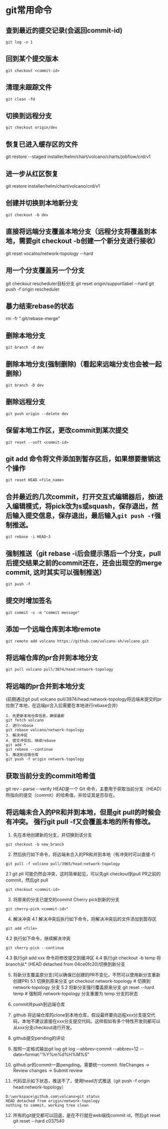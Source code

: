 # git常用命令

## 查到最近的提交记录(会返回commit-id)
```
git log -n 1
```

## 回到某个提交版本
```
git checkout <commit-id>
```

## 清理未跟踪文件
```
git clean -fd
```

## 切换到远程分支
```
git checkout origin/dev
```

## 恢复已进入缓存区的文件
git restore --staged installer/helm/chart/volcano/charts/jobflow/crd/v1

## 进一步从红区恢复
git restore installer/helm/chart/volcano/crd/v1

## 创建并切换到本地新分支
```
git checkout -b dev
```

## 直接将远端分支覆盖本地分支（远程分支将覆盖到本地，需要git checkout -b创建一个新分支进行接收）
git reset vocalno/network-topology --hard

## 用一个分支覆盖另一个分支
git checkout rescheduler目标分支
git reset origin/supportlabel --hard
git push -f origin rescheduler

## 暴力结束rebase的状态
rm -fr ".git/rebase-merge"

## 删除本地分支
```
git branch -d dev
```

## 删除本地分支(强制删除)（看起来远端分支也会被一起删除）
```
git branch -D dev
```


## 删除远程分支
```
git push origin --delete dev
```

## 保留本地工作区，更改commit到某次提交
```
git reset --soft <commit-id>
```

## git add 命令将文件添加到暂存区后，如果想要撤销这个操作
```
git reset HEAD <file_name>
```

## 合并最近的几次commit，打开交互式编辑器后，按i进入编辑模式，将pick改为s或squash，保存退出，然后输入提交信息，保存退出，最后输入`git push -f`强制推送。
```
git rebase -i HEAD~3
```

## 强制推送（git rebase -i后会提示落后一个分支，pull后提交结果之前的commit还在，还会出现空的merge commit, 这时其实可以强制推送）
```
git push -f
```

## 提交时增加签名
```
git commit -s -m "commit message"
```

## 添加一个远端仓库到本地remote
```
git remote add volcano https://github.com/volcano-sh/volcano.git
```

## 将远端仓库的pr合并到本地分支
```
git pull volcano pull/3874/head:network-topology
```

## 将远端的pr合并到本地分支
(前期通过git pull volcano pull/3874/head:network-topology将远端未提交的pr拉倒了本地，在远端pr合入后需要在本地进行rebase合并)
```
1. 先更新本地仓库信息，确保最新
git fetch volcano
2. 进行rebase
git rebase volcano/network-topology
3. 解决冲突
4. 提交冲突后，继续rebase
git add *
git rebase --continue
5. 推送到远端仓库
git push -f origin network-topology
```

## 获取当前分支的commit哈希值
git rev - parse --verify HEAD是一个 Git 命令，主要用于获取当前分支（HEAD）所指向的提交（commit）的哈希值，并验证其是否存在。

## 将远端未合入的PR和并到本地，但是git pull的时候会有冲突。 强行git pull -f又会覆盖本地的所有修改。
1. 先在本地创建新的分支，并切换到该分支
```
git checkout -b new_branch
```
2. 然后执行如下命令，将远端未合入的PR和并到本地（有冲突时可以直接-f）
```
git pull -f volcano pull/3965/head:network-topology
```
2.1 git pll 可能仍然会冲突，这时简单起见，可以先git checkout到pull PR之前的commit，然后git pull
```
git checkout <commit-id>
```

3. 将原来的分支已提交的commit Cherry pick到新的分支
```
git cherry-pick <commit-id>"
```
4. 解决冲突
4.1 解决冲突后执行如下命令，将解决冲突后的文件添加到暂存区
```
git add <file>
```
4.2 执行如下命令，继续解决冲突
```
git cherry-pick --continue
```
4.3 执行git add xxx 命令将修改提交到缓冲区
4.4 执行git checkout -b temp 将branch从* (HEAD detached from 04ce0fc20)切换到新分支

5. 将新分支覆盖原分支(可以确保已创建的PR不变化，不然可以使用新分支重新创建PR)
5.1 切换到原来分支
git checkout network-topology  # 切换到 network-topology 分支
5.2 将新分支强行覆盖原来分支
git reset --hard temp  # 强制将 network-topology 分支重置为 temp 分支的状态

6. commit并push到远端仓库

7. github 将远端仓库的clone到本地仓库，假设最终要向远程xxx分支提交代码，本地不建议直接在xxx分支提交代码。这样假如有多个特性开发则都可以从xxx分支checkout进行开发。

8. github提交pending的评论

9. 按照一定格式输出git log
git log --abbrev-commit --abbrev=12 --date=format:"%Y%m%d%H%M%S"

10. github pr的commit一直pengding，需要统一commit.
fileChanges -> Review changes -> Submit review

11. 代码显示如下状态，推送不了，使用head方式推送（git push -f origin head:network-topology）
```
D:\workspace\github.com\volcano>git status
HEAD detached from origin/network-topology
nothing to commit, working tree clean

```

12. 所有的git提交都可以回退，是在不行就在web端找commit id，然后git reset
git reset --hard c037540